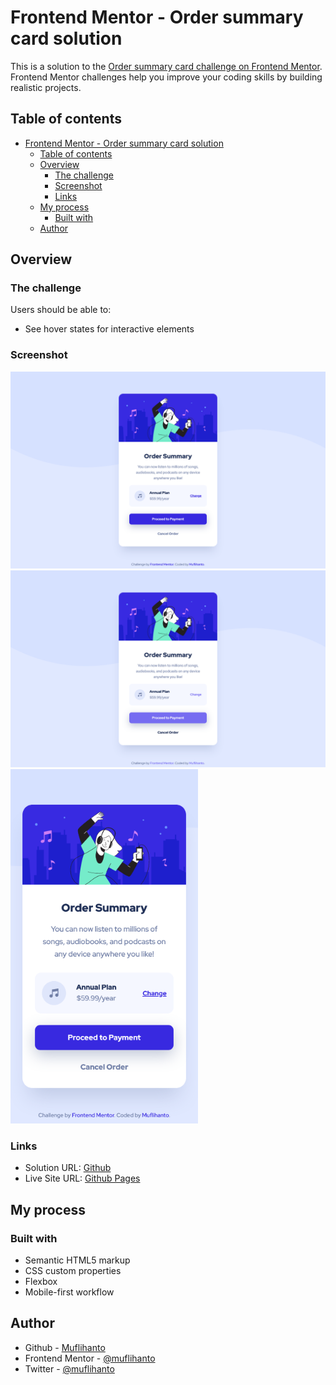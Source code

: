 # Frontend Mentor - Order summary card solution

This is a solution to the [Order summary card challenge on Frontend Mentor](https://www.frontendmentor.io/challenges/order-summary-component-QlPmajDUj). Frontend Mentor challenges help you improve your coding skills by building realistic projects. 

## Table of contents

- [Frontend Mentor - Order summary card solution](#frontend-mentor---order-summary-card-solution)
  - [Table of contents](#table-of-contents)
  - [Overview](#overview)
    - [The challenge](#the-challenge)
    - [Screenshot](#screenshot)
    - [Links](#links)
  - [My process](#my-process)
    - [Built with](#built-with)
  - [Author](#author)

## Overview

### The challenge

Users should be able to:

- See hover states for interactive elements

### Screenshot

![Desktop Design](./design/desktop-design.png)
![Active States](./design/active-states.png)
<img src="./design/mobile-design.png" alt="Mobile Design" width="300"/>

### Links

- Solution URL: [Github](https://github.com/muflihanto/frontendmentor-order-summary-component)
- Live Site URL: [Github Pages](https://muflihanto.github.io/frontendmentor-order-summary-component)

## My process

### Built with

- Semantic HTML5 markup
- CSS custom properties
- Flexbox
- Mobile-first workflow

## Author

- Github - [Muflihanto](https://github.com/muflihanto)
- Frontend Mentor - [@muflihanto](https://www.frontendmentor.io/profile/muflihanto)
- Twitter - [@muflihanto](https://www.twitter.com/muflihanto)
